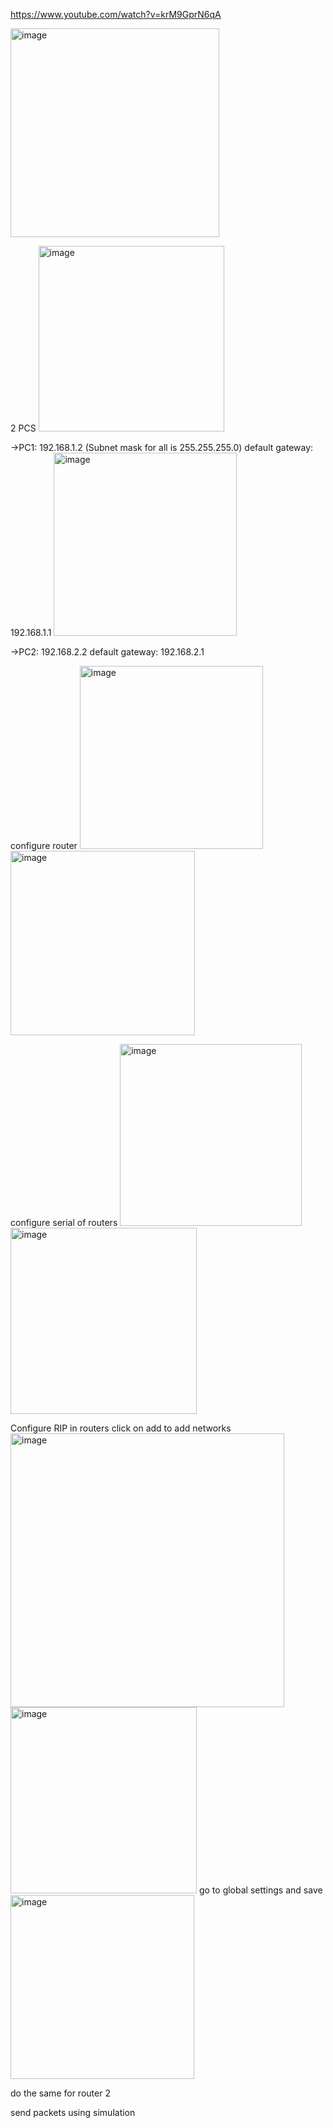 https://www.youtube.com/watch?v=krM9GprN6qA

<img width="334" alt="image" src="https://user-images.githubusercontent.com/97346786/199727321-2b797301-51ec-4f75-a172-09c1ff0b4aed.png">


2 PCS
<img width="297" alt="image" src="https://user-images.githubusercontent.com/97346786/199727812-244a3ae6-8c31-42d3-b3ba-39faa96c3bd7.png">

->PC1: 192.168.1.2 (Subnet mask for all is 255.255.255.0) default gateway: 192.168.1.1
<img width="293" alt="image" src="https://user-images.githubusercontent.com/97346786/199727752-93810728-e7ba-4c14-bc7a-444b43034022.png">

->PC2: 192.168.2.2 default gateway: 192.168.2.1


configure router
<img width="293" alt="image" src="https://user-images.githubusercontent.com/97346786/199728004-0ce78c65-d196-487e-bc14-3bb0f6e728c1.png"> <img width="295" alt="image" src="https://user-images.githubusercontent.com/97346786/199728079-dbd7a338-0afe-4f20-b9ce-99590aa00d52.png">

configure serial of routers
<img width="291" alt="image" src="https://user-images.githubusercontent.com/97346786/199728251-405c0132-c29e-48fd-8227-435cbcabe0b8.png"> <img width="298" alt="image" src="https://user-images.githubusercontent.com/97346786/199728332-3a08c11c-1a9d-479d-97e0-3bd2d62714ec.png">


Configure RIP in routers
click on add to add networks
<img width="438" alt="image" src="https://user-images.githubusercontent.com/97346786/199728622-10b11692-ddfa-40a8-ba61-1aa302372c38.png"> <img width="298" alt="image" src="https://user-images.githubusercontent.com/97346786/199728668-f67bd758-218a-49b0-8304-a18fc856fc34.png">
 go to global settings and save
 <img width="294" alt="image" src="https://user-images.githubusercontent.com/97346786/199728776-ac438756-3314-4525-99fb-cd4eb1bbbfb8.png">


do the same for router 2

send packets using simulation
